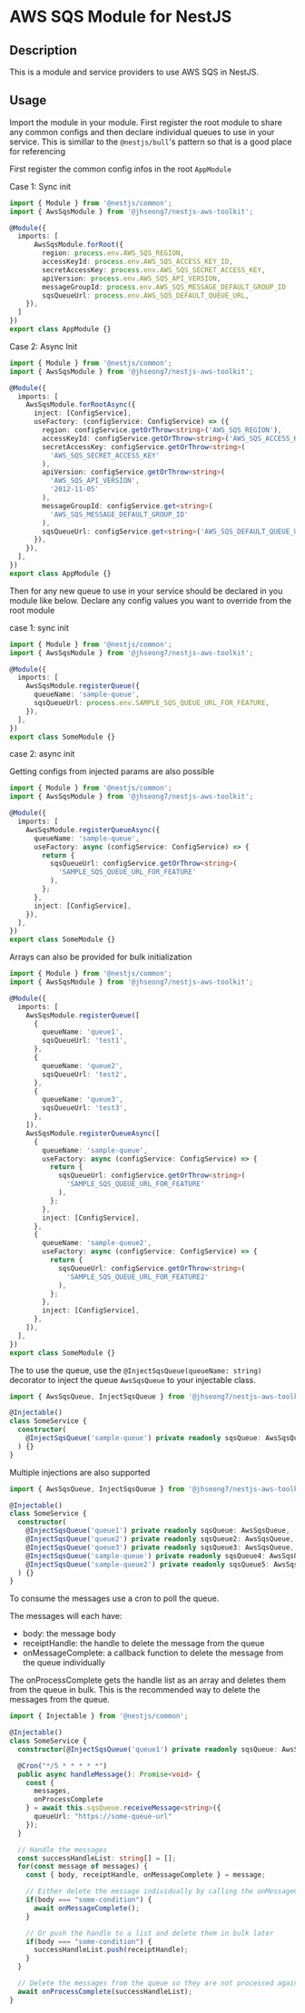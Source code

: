 # AWS SQS Module for NestJS

## Description

This is a module and service providers to use AWS SQS in NestJS.

## Usage

Import the module in your module. First register the root module to share any common configs and then declare individual queues to use in your service.
This is simillar to the `@nestjs/bull`'s pattern so that is a good place for referencing

First register the common config infos in the root `AppModule`

Case 1: Sync init

```ts
import { Module } from '@nestjs/common';
import { AwsSqsModule } from '@jhseong7/nestjs-aws-toolkit';

@Module({
  imports: [
      AwsSqsModule.forRoot({
        region: process.env.AWS_SQS_REGION,
        accessKeyId: process.env.AWS_SQS_ACCESS_KEY_ID,
        secretAccessKey: process.env.AWS_SQS_SECRET_ACCESS_KEY,
        apiVersion: process.env.AWS_SQS_API_VERSION,
        messageGroupId: process.env.AWS_SQS_MESSAGE_DEFAULT_GROUP_ID
        sqsQueueUrl: process.env.AWS_SQS_DEFAULT_QUEUE_URL,
    }),
  ]
})
export class AppModule {}
```

Case 2: Async Init

```ts
import { Module } from '@nestjs/common';
import { AwsSqsModule } from '@jhseong7/nestjs-aws-toolkit';

@Module({
  imports: [
    AwsSqsModule.forRootAsync({
      inject: [ConfigService],
      useFactory: (configService: ConfigService) => ({
        region: configService.getOrThrow<string>('AWS_SQS_REGION'),
        accessKeyId: configService.getOrThrow<string>('AWS_SQS_ACCESS_KEY_ID'),
        secretAccessKey: configService.getOrThrow<string>(
          'AWS_SQS_SECRET_ACCESS_KEY'
        ),
        apiVersion: configService.getOrThrow<string>(
          'AWS_SQS_API_VERSION',
          '2012-11-05'
        ),
        messageGroupId: configService.get<string>(
          'AWS_SQS_MESSAGE_DEFAULT_GROUP_ID'
        ),
        sqsQueueUrl: configService.get<string>('AWS_SQS_DEFAULT_QUEUE_URL'),
      }),
    }),
  ],
})
export class AppModule {}
```

Then for any new queue to use in your service should be declared in you module like below. Declare any config values you want to override from the root module

case 1: sync init

```ts
import { Module } from '@nestjs/common';
import { AwsSqsModule } from '@jhseong7/nestjs-aws-toolkit';

@Module({
  imports: [
    AwsSqsModule.registerQueue({
      queueName: 'sample-queue',
      sqsQueueUrl: process.env.SAMPLE_SQS_QUEUE_URL_FOR_FEATURE,
    }),
  ],
})
export class SomeModule {}
```

case 2: async init

Getting configs from injected params are also possible

```ts
import { Module } from '@nestjs/common';
import { AwsSqsModule } from '@jhseong7/nestjs-aws-toolkit';

@Module({
  imports: [
    AwsSqsModule.registerQueueAsync({
      queueName: 'sample-queue',
      useFactory: async (configService: ConfigService) => {
        return {
          sqsQueueUrl: configService.getOrThrow<string>(
            'SAMPLE_SQS_QUEUE_URL_FOR_FEATURE'
          ),
        };
      },
      inject: [ConfigService],
    }),
  ],
})
export class SomeModule {}
```

Arrays can also be provided for bulk initialization

```ts
import { Module } from '@nestjs/common';
import { AwsSqsModule } from '@jhseong7/nestjs-aws-toolkit';

@Module({
  imports: [
    AwsSqsModule.registerQueue([
      {
        queueName: 'queue1',
        sqsQueueUrl: 'test1',
      },
      {
        queueName: 'queue2',
        sqsQueueUrl: 'test2',
      },
      {
        queueName: 'queue3',
        sqsQueueUrl: 'test3',
      },
    ]),
    AwsSqsModule.registerQueueAsync([
      {
        queueName: 'sample-queue',
        useFactory: async (configService: ConfigService) => {
          return {
            sqsQueueUrl: configService.getOrThrow<string>(
              'SAMPLE_SQS_QUEUE_URL_FOR_FEATURE'
            ),
          };
        },
        inject: [ConfigService],
      },
      {
        queueName: 'sample-queue2',
        useFactory: async (configService: ConfigService) => {
          return {
            sqsQueueUrl: configService.getOrThrow<string>(
              'SAMPLE_SQS_QUEUE_URL_FOR_FEATURE2'
            ),
          };
        },
        inject: [ConfigService],
      },
    ]),
  ],
})
export class SomeModule {}
```

The to use the queue, use the `@InjectSqsQueue(queueName: string)` decorator to inject the queue `AwsSqsQueue` to your injectable class.

```ts
import { AwsSqsQueue, InjectSqsQueue } from '@jhseong7/nestjs-aws-toolkit';

@Injectable()
class SomeService {
  constructor(
    @InjectSqsQueue('sample-queue') private readonly sqsQueue: AwsSqsQueue
  ) {}
}
```

Multiple injections are also supported

```ts
import { AwsSqsQueue, InjectSqsQueue } from '@jhseong7/nestjs-aws-toolkit';

@Injectable()
class SomeService {
  constructor(
    @InjectSqsQueue('queue1') private readonly sqsQueue: AwsSqsQueue,
    @InjectSqsQueue('queue2') private readonly sqsQueue2: AwsSqsQueue,
    @InjectSqsQueue('queue3') private readonly sqsQueue3: AwsSqsQueue,
    @InjectSqsQueue('sample-queue') private readonly sqsQueue4: AwsSqsQueue,
    @InjectSqsQueue('sample-queue2') private readonly sqsQueue5: AwsSqsQueue
  ) {}
}
```

To consume the messages use a cron to poll the queue.

The messages will each have:

- body: the message body
- receiptHandle: the handle to delete the message from the queue
- onMessageComplete: a callback function to delete the message from the queue individually

The onProcessComplete gets the handle list as an array and deletes them from the queue in bulk. This is the recommended way to delete the messages from the queue.

```ts
import { Injectable } from '@nestjs/common';

@Injectable()
class SomeService {
  constructor(@InjectSqsQueue('queue1') private readonly sqsQueue: AwsSqsQueue) {}

  @Cron("*/5 * * * * *")
  public async handleMessage(): Promise<void> {
    const {
      messages,
      onProcessComplete
    } = await this.sqsQueue.receiveMessage<string>({
      queueUrl: "https://some-queue-url"
    });
  }

  // Handle the messages
  const successHandleList: string[] = [];
  for(const message of messages) {
    const { body, receiptHandle, onMessageComplete } = message;

    // Either delete the message individually by calling the onMessageComplete
    if(body === "some-condition") {
      await onMessageComplete();
    }

    // Or push the handle to a list and delete them in bulk later
    if(body === "some-condition") {
      successHandleList.push(receiptHandle);
    }
  }

  // Delete the messages from the queue so they are not processed again
  await onProcessComplete(successHandleList);
}
```
